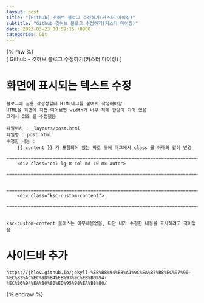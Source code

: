 ```yaml
---  
layout: post  
title: "[Github] 깃허브 블로그 수정하기(커스터 마이징)"  
subtitle: "Github 깃허브 블로그 수정하기(커스터 마이징)"  
date: 2023-03-23 08:59:15 +0900  
categories: Git  
---  
```

{% raw %}  
[ Github - 깃허브 블로그 수정하기(커스터 마이징) ]  
  
  
  
# 화면에 표시되는 텍스트 수정  
  
	블로그에 글을 작성성할때 HTML태그를 붙여서 작성해야함  
	HTML을 화면에 직접 띄어보면 width가 너무 적게 할당이 되어 있음  
	그래서 CSS 를 수정했음  
  
	파일위치 : _layouts/post.html  
	파일명 : post.html  
	수정한 내용 :   
		{{ content }} 가 포함되어 있는 바로 위에 태그에서 class 를 아래와 같이 변경  
		=================================================================================================================  
		<div class="col-lg-8 col-md-10 mx-auto">  
		=================================================================================================================  
  
		=================================================================================================================  
		<div class="ksc-custom-content">  
		=================================================================================================================  
  
	  
	ksc-custom-content 클래스는 아무내용없음, 다만 내가 수정한 내용을 표시하려고 적어놓음  
  
# 사이드바 추가  
	https://jhlov.github.io/jekyll-%EB%B8%94%EB%A1%9C%EA%B7%B8%EC%97%90-%EC%82%AC%EC%9D%B4%EB%93%9C%EB%B0%94-%EC%B6%94%EA%B0%80%ED%95%98%EA%B8%B0/  
{% endraw %}